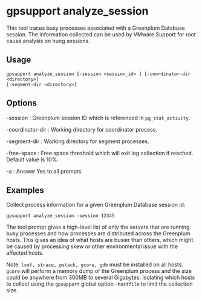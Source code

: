 # gpsupport analyze_session

This tool traces busy processes associated with a Greenplum Database session. The information collected can be used by VMware Support for root cause analysis on hung sessions.

## Usage

```
gpsupport analyze_session [-session <session_id> ] [-coordinator-dir <directory>] 
[-segment-dir <directory>] 
```

## Options

-session
:   Greenplum session ID which is referenced in `pg_stat_activity`.

-coordinator-dir
:   Working directory for coordinator process.

-segment-dir
:   Working directory for segment processes.

-free-space
:   Free space threshold which will exit log collection if reached. Default value is 10%.

-a
:   Answer Yes to all prompts.

## Examples

Collect process information for a given Greenplum Database session id:

```
gpsupport analyze_session -session 12345
```

The tool prompt gives a high-level list of only the servers that are running busy processes and how processes are distributed across the Greenplum hosts. This gives an idea of what hosts are busier than others, which might be caused by processing skew or other environmental issue with the affected hosts.

Note: `lsof, strace, pstack, gcore, gdb` must be installed on all hosts. `gcore` will perform a memory dump of the Greenplum process and the size could be anywhere from 300MB to several Gigabytes. Isolating which hosts to collect using the `gpsupport` global option `-hostfile` to limit the collection size.


